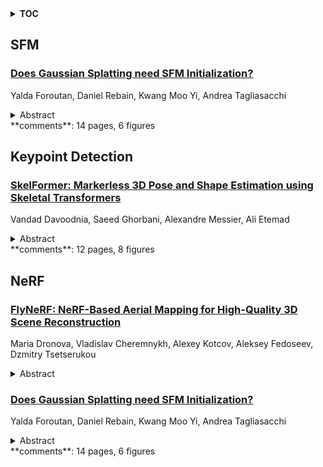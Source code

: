 <details>
  <summary><b>TOC</b></summary>
  <ol>
    <li><a href=#sfm>SFM</a></li>
      <ul>
        <li><a href=#Does-Gaussian-Splatting-need-SFM-Initialization?>Does Gaussian Splatting need SFM Initialization?</a></li>
      </ul>
    </li>
    <li><a href=#keypoint-detection>Keypoint Detection</a></li>
      <ul>
        <li><a href=#SkelFormer:-Markerless-3D-Pose-and-Shape-Estimation-using-Skeletal-Transformers>SkelFormer: Markerless 3D Pose and Shape Estimation using Skeletal Transformers</a></li>
      </ul>
    </li>
    <li><a href=#nerf>NeRF</a></li>
      <ul>
        <li><a href=#FlyNeRF:-NeRF-Based-Aerial-Mapping-for-High-Quality-3D-Scene-Reconstruction>FlyNeRF: NeRF-Based Aerial Mapping for High-Quality 3D Scene Reconstruction</a></li>
        <li><a href=#Does-Gaussian-Splatting-need-SFM-Initialization?>Does Gaussian Splatting need SFM Initialization?</a></li>
      </ul>
    </li>
  </ol>
</details>

## SFM  

### [Does Gaussian Splatting need SFM Initialization?](http://arxiv.org/abs/2404.12547)  
Yalda Foroutan, Daniel Rebain, Kwang Moo Yi, Andrea Tagliasacchi  
<details>  
  <summary>Abstract</summary>  
  <ol>  
    3D Gaussian Splatting has recently been embraced as a versatile and effective method for scene reconstruction and novel view synthesis, owing to its high-quality results and compatibility with hardware rasterization. Despite its advantages, Gaussian Splatting's reliance on high-quality point cloud initialization by Structure-from-Motion (SFM) algorithms is a significant limitation to be overcome. To this end, we investigate various initialization strategies for Gaussian Splatting and delve into how volumetric reconstructions from Neural Radiance Fields (NeRF) can be utilized to bypass the dependency on SFM data. Our findings demonstrate that random initialization can perform much better if carefully designed and that by employing a combination of improved initialization strategies and structure distillation from low-cost NeRF models, it is possible to achieve equivalent results, or at times even superior, to those obtained from SFM initialization.  
  </ol>  
</details>  
**comments**: 14 pages, 6 figures  
  
  



## Keypoint Detection  

### [SkelFormer: Markerless 3D Pose and Shape Estimation using Skeletal Transformers](http://arxiv.org/abs/2404.12625)  
Vandad Davoodnia, Saeed Ghorbani, Alexandre Messier, Ali Etemad  
<details>  
  <summary>Abstract</summary>  
  <ol>  
    We introduce SkelFormer, a novel markerless motion capture pipeline for multi-view human pose and shape estimation. Our method first uses off-the-shelf 2D keypoint estimators, pre-trained on large-scale in-the-wild data, to obtain 3D joint positions. Next, we design a regression-based inverse-kinematic skeletal transformer that maps the joint positions to pose and shape representations from heavily noisy observations. This module integrates prior knowledge about pose space and infers the full pose state at runtime. Separating the 3D keypoint detection and inverse-kinematic problems, along with the expressive representations learned by our skeletal transformer, enhance the generalization of our method to unseen noisy data. We evaluate our method on three public datasets in both in-distribution and out-of-distribution settings using three datasets, and observe strong performance with respect to prior works. Moreover, ablation experiments demonstrate the impact of each of the modules of our architecture. Finally, we study the performance of our method in dealing with noise and heavy occlusions and find considerable robustness with respect to other solutions.  
  </ol>  
</details>  
**comments**: 12 pages, 8 figures  
  
  



## NeRF  

### [FlyNeRF: NeRF-Based Aerial Mapping for High-Quality 3D Scene Reconstruction](http://arxiv.org/abs/2404.12970)  
Maria Dronova, Vladislav Cheremnykh, Alexey Kotcov, Aleksey Fedoseev, Dzmitry Tsetserukou  
<details>  
  <summary>Abstract</summary>  
  <ol>  
    Current methods for 3D reconstruction and environmental mapping frequently face challenges in achieving high precision, highlighting the need for practical and effective solutions. In response to this issue, our study introduces FlyNeRF, a system integrating Neural Radiance Fields (NeRF) with drone-based data acquisition for high-quality 3D reconstruction. Utilizing unmanned aerial vehicle (UAV) for capturing images and corresponding spatial coordinates, the obtained data is subsequently used for the initial NeRF-based 3D reconstruction of the environment. Further evaluation of the reconstruction render quality is accomplished by the image evaluation neural network developed within the scope of our system. According to the results of the image evaluation module, an autonomous algorithm determines the position for additional image capture, thereby improving the reconstruction quality. The neural network introduced for render quality assessment demonstrates an accuracy of 97%. Furthermore, our adaptive methodology enhances the overall reconstruction quality, resulting in an average improvement of 2.5 dB in Peak Signal-to-Noise Ratio (PSNR) for the 10% quantile. The FlyNeRF demonstrates promising results, offering advancements in such fields as environmental monitoring, surveillance, and digital twins, where high-fidelity 3D reconstructions are crucial.  
  </ol>  
</details>  
  
### [Does Gaussian Splatting need SFM Initialization?](http://arxiv.org/abs/2404.12547)  
Yalda Foroutan, Daniel Rebain, Kwang Moo Yi, Andrea Tagliasacchi  
<details>  
  <summary>Abstract</summary>  
  <ol>  
    3D Gaussian Splatting has recently been embraced as a versatile and effective method for scene reconstruction and novel view synthesis, owing to its high-quality results and compatibility with hardware rasterization. Despite its advantages, Gaussian Splatting's reliance on high-quality point cloud initialization by Structure-from-Motion (SFM) algorithms is a significant limitation to be overcome. To this end, we investigate various initialization strategies for Gaussian Splatting and delve into how volumetric reconstructions from Neural Radiance Fields (NeRF) can be utilized to bypass the dependency on SFM data. Our findings demonstrate that random initialization can perform much better if carefully designed and that by employing a combination of improved initialization strategies and structure distillation from low-cost NeRF models, it is possible to achieve equivalent results, or at times even superior, to those obtained from SFM initialization.  
  </ol>  
</details>  
**comments**: 14 pages, 6 figures  
  
  



